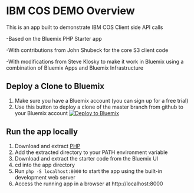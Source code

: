 # IBM COS DEMO Overview

This is an app built to demonstrate IBM COS Client side API calls

-Based on the Bluemix PHP Starter app

-With contributions from John Shubeck for the core S3 client code

-With modifications from Steve Klosky to make it work in Bluemix using a combination of Bluemix Apps and Bluemix Infrastructure

## Deploy a Clone to Bluemix

1. Make sure you have a Bluemix account (you can sign up for a free trial)
2. Use this button to deploy a clone of the master branch from github to your Bluemix account
[![Deploy to Bluemix](https://bluemix.net/deploy/button.png)](https://bluemix.net/deploy?repository=https://github.com/sklosky/IBM-COS-DEMO2-1484003396483.git)


## Run the app locally

1. Download and extract [PHP][]
2. Add the extracted directory to your PATH environment variable
3. Download and extract the starter code from the Bluemix UI
4. cd into the app directory
5. Run `php -S localhost:8000` to start the app using the built-in development web server
6. Access the running app in a browser at http://localhost:8000

[PHP]: http://php.net/downloads.php
